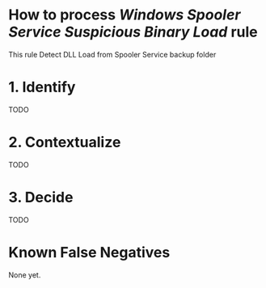# How to process *Windows Spooler Service Suspicious Binary Load* rule
This rule Detect DLL Load from Spooler Service backup folder

# 1. Identify
TODO

# 2. Contextualize
TODO

# 3. Decide
TODO

# Known False Negatives
None yet.
